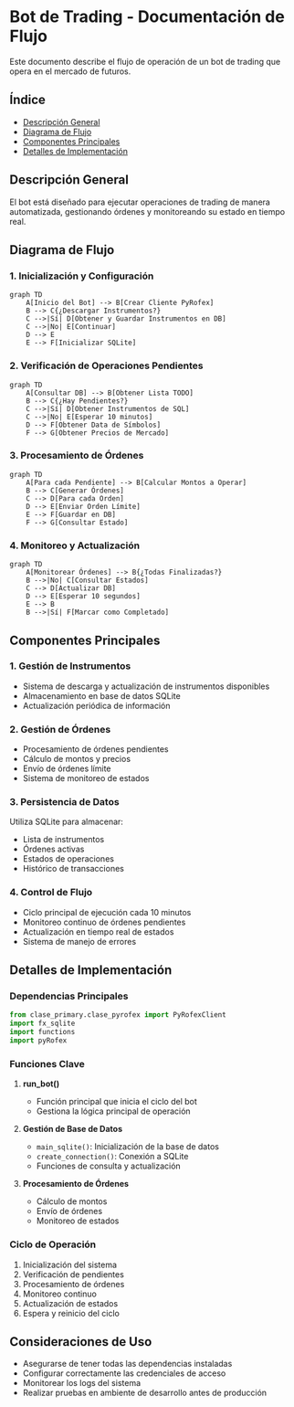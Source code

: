 # Bot de Trading - Documentación de Flujo

Este documento describe el flujo de operación de un bot de trading que opera en el mercado de futuros.

## Índice
- [Descripción General](#descripción-general)
- [Diagrama de Flujo](#diagrama-de-flujo)
- [Componentes Principales](#componentes-principales)
- [Detalles de Implementación](#detalles-de-implementación)

## Descripción General
El bot está diseñado para ejecutar operaciones de trading de manera automatizada, gestionando órdenes y monitoreando su estado en tiempo real.

## Diagrama de Flujo

### 1. Inicialización y Configuración
```mermaid
graph TD
    A[Inicio del Bot] --> B[Crear Cliente PyRofex]
    B --> C{¿Descargar Instrumentos?}
    C -->|Sí| D[Obtener y Guardar Instrumentos en DB]
    C -->|No| E[Continuar]
    D --> E
    E --> F[Inicializar SQLite]
```

### 2. Verificación de Operaciones Pendientes
```mermaid
graph TD
    A[Consultar DB] --> B[Obtener Lista TODO]
    B --> C{¿Hay Pendientes?}
    C -->|Sí| D[Obtener Instrumentos de SQL]
    C -->|No| E[Esperar 10 minutos]
    D --> F[Obtener Data de Símbolos]
    F --> G[Obtener Precios de Mercado]
```

### 3. Procesamiento de Órdenes
```mermaid
graph TD
    A[Para cada Pendiente] --> B[Calcular Montos a Operar]
    B --> C[Generar Órdenes]
    C --> D[Para cada Orden]
    D --> E[Enviar Orden Límite]
    E --> F[Guardar en DB]
    F --> G[Consultar Estado]
```

### 4. Monitoreo y Actualización
```mermaid
graph TD
    A[Monitorear Órdenes] --> B{¿Todas Finalizadas?}
    B -->|No| C[Consultar Estados]
    C --> D[Actualizar DB]
    D --> E[Esperar 10 segundos]
    E --> B
    B -->|Sí| F[Marcar como Completado]
```

## Componentes Principales

### 1. Gestión de Instrumentos
- Sistema de descarga y actualización de instrumentos disponibles
- Almacenamiento en base de datos SQLite
- Actualización periódica de información

### 2. Gestión de Órdenes
- Procesamiento de órdenes pendientes
- Cálculo de montos y precios
- Envío de órdenes límite
- Sistema de monitoreo de estados

### 3. Persistencia de Datos
Utiliza SQLite para almacenar:
- Lista de instrumentos
- Órdenes activas
- Estados de operaciones
- Histórico de transacciones

### 4. Control de Flujo
- Ciclo principal de ejecución cada 10 minutos
- Monitoreo continuo de órdenes pendientes
- Actualización en tiempo real de estados
- Sistema de manejo de errores

## Detalles de Implementación

### Dependencias Principales
```python
from clase_primary.clase_pyrofex import PyRofexClient
import fx_sqlite
import functions
import pyRofex
```

### Funciones Clave
1. **run_bot()**
   - Función principal que inicia el ciclo del bot
   - Gestiona la lógica principal de operación

2. **Gestión de Base de Datos**
   - `main_sqlite()`: Inicialización de la base de datos
   - `create_connection()`: Conexión a SQLite
   - Funciones de consulta y actualización

3. **Procesamiento de Órdenes**
   - Cálculo de montos
   - Envío de órdenes
   - Monitoreo de estados

### Ciclo de Operación
1. Inicialización del sistema
2. Verificación de pendientes
3. Procesamiento de órdenes
4. Monitoreo continuo
5. Actualización de estados
6. Espera y reinicio del ciclo

## Consideraciones de Uso
- Asegurarse de tener todas las dependencias instaladas
- Configurar correctamente las credenciales de acceso
- Monitorear los logs del sistema
- Realizar pruebas en ambiente de desarrollo antes de producción
